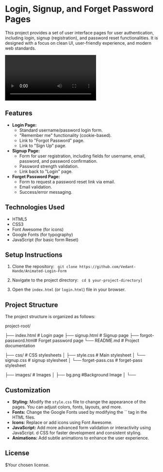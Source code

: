 # Login, Signup, and Forget Password Pages

This project provides a set of user interface pages for user authentication, including login, signup (registration), and password reset functionalities.  It is designed with a focus on clean UI, user-friendly experience, and modern web standards.

![Video Demo](E:\Videos\record_2025-03-09_15-12-06.mp4 "A short demo of the feature")


## Features

*   **Login Page:**
    *   Standard username/password login form.
    *   "Remember me" functionality (cookie-based).
    *   Link to "Forgot Password" page.
    *   Link to "Sign Up" page.
*   **Signup Page:**
    *   Form for user registration, including fields for username, email, password, and password confirmation.
    *   Password strength validation.
    *   Link back to "Login" page.
*   **Forget Password Page:**
    *   Form to request a password reset link via email.
    *   Email validation.
    *   Success/error messaging.

## Technologies Used

*   HTML5
*   CSS3
*   Font Awesome (for icons)
*   Google Fonts (for typography)
*   JavaScript (for basic form Reset)

## Setup Instructions

1.  Clone the repository:
   ` git clone https://github.com/Vedant-Hande/Animated-Login-Form`

3.  Navigate to the project directory:
   ` cd $ your-project-directory]`
  
4.  Open the `index.html` (or `login.html`) file in your browser.

## Project Structure

The project structure is organized as follows:

project-root/

├── index.html          # Login page
├── signup.html         # Signup page
├── forgot-password.html# Forget password page
└── README.md           # Project documentation

├── css/                # CSS stylesheets
│   ├── style.css       # Main stylesheet
│   └── signup.css      # signup stylesheet
│   └── forget-pass.css # forget-pass stylesheet

├── images/             # Images
│   ├── bg.png          #Background Image
│   └── 

## Customization

*   **Styling:** Modify the `style.css` file to change the appearance of the pages.  You can adjust colors, fonts, layouts, and more.
*   **Fonts:**  Change the Google Fonts used by modifying the `` tag in the HTML files.
*   **Icons:**  Replace or add icons using Font Awesome.
*   **JavaScript:** Add more advanced form validation or interactivity using JavaScript.
                  d CSS for faster development and consistent styling.
*   **Animations:** Add subtle animations to enhance the user experience.

## License

$Your chosen license.
